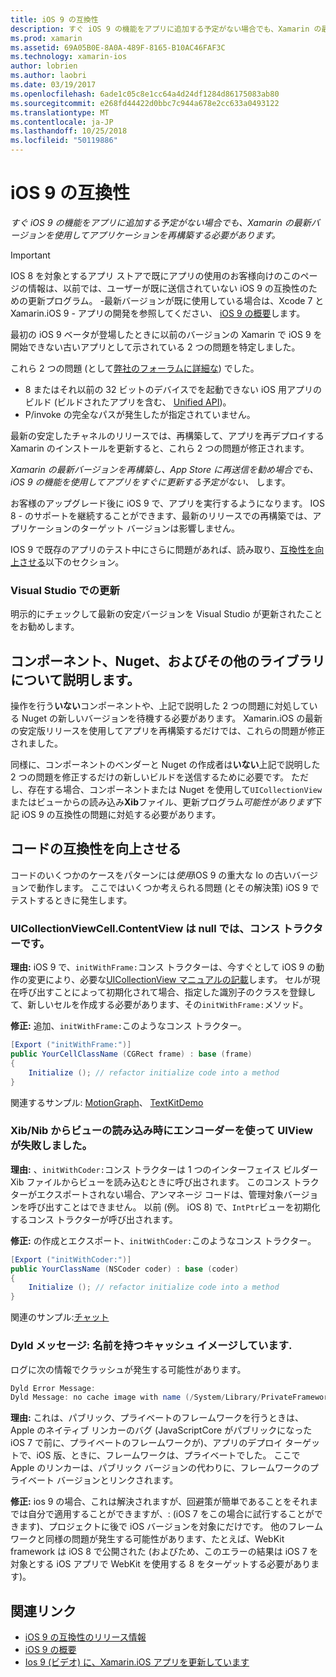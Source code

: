 ```yaml
---
title: iOS 9 の互換性
description: すぐ iOS 9 の機能をアプリに追加する予定がない場合でも、Xamarin の最新バージョンを使用してアプリケーションを再構築する必要があります。
ms.prod: xamarin
ms.assetid: 69A05B0E-8A0A-489F-8165-B10AC46FAF3C
ms.technology: xamarin-ios
author: lobrien
ms.author: laobri
ms.date: 03/19/2017
ms.openlocfilehash: 6ade1c05c8e1cc64a4d24df1284d86175083ab80
ms.sourcegitcommit: e268fd44422d0bbc7c944a678e2cc633a0493122
ms.translationtype: MT
ms.contentlocale: ja-JP
ms.lasthandoff: 10/25/2018
ms.locfileid: "50119886"
---
```

# <a name="ios-9-compatibility"></a>iOS 9 の互換性

_すぐ iOS 9 の機能をアプリに追加する予定がない場合でも、Xamarin の最新バージョンを使用してアプリケーションを再構築する必要があります。_

> [!IMPORTANT]
> IOS 8 を対象とするアプリ ストアで既にアプリの使用のお客様向けのこのページの情報は、以前では、ユーザーが既に送信されていない iOS 9 の互換性のための更新プログラム。 -最新バージョンが既に使用している場合は、Xcode 7 と Xamarin.iOS 9 - アプリの開発を参照してください、 [iOS 9 の概要](~/ios/platform/introduction-to-ios9/index.md)します。

最初の iOS 9 ベータが登場したときに以前のバージョンの Xamarin で iOS 9 を開始できない古いアプリとして示されている 2 つの問題を特定しました。

これら 2 つの問題 (として[弊社のフォーラムに詳細な](http://forums.xamarin.com/discussion/comment/131529/#Comment_131529)) でした。

- 8 またはそれ以前の 32 ビットのデバイスでを起動できない iOS 用アプリのビルド (ビルドされたアプリを含む、 [Unified API](~/cross-platform/macios/unified/index.md))。
- P/invoke の完全なパスが発生したが指定されていません。

最新の安定したチャネルのリリースでは、再構築して、アプリを再デプロイする Xamarin のインストールを更新すると、これら 2 つの問題が修正されます。

_Xamarin の最新バージョンを再構築し、App Store に再送信を勧め場合でも、iOS 9 の機能を使用してアプリをすぐに更新する予定がない、_ します。



お客様のアップグレード後に iOS 9 で、アプリを実行するようになります。
IOS 8 - のサポートを継続することができます、最新のリリースでの再構築では、アプリケーションのターゲット バージョンは影響しません。

IOS 9 で既存のアプリのテスト中にさらに問題があれば、読み取り、[互換性を向上させる](#compat)以下のセクション。


### <a name="updating-with-visual-studio"></a>Visual Studio での更新

明示的にチェックして最新の安定バージョンを Visual Studio が更新されたことをお勧めします。

## <a name="what-about-components-nugets-and-other-libraries"></a>コンポーネント、Nuget、およびその他のライブラリについて説明します。

操作を行う**いない**コンポーネントや、上記で説明した 2 つの問題に対処している Nuget の新しいバージョンを待機する必要があります。
Xamarin.iOS の最新の安定版リリースを使用してアプリを再構築するだけでは、これらの問題が修正されました。

同様に、コンポーネントのベンダーと Nuget の作成者は**いない**上記で説明した 2 つの問題を修正するだけの新しいビルドを送信するために必要です。 ただし、存在する場合、コンポーネントまたは Nuget を使用して`UICollectionView`またはビューからの読み込み**Xib**ファイル、更新プログラム*可能性があります*下記 iOS 9 の互換性の問題に対処する必要があります。


<a name="compat" />

## <a name="improving-compatibility-in-your-code"></a>コードの互換性を向上させる

コードのいくつかのケースをパターンには*使用*iOS 9 の重大な Io の古いバージョンで動作します。 ここではいくつか考えられる問題 (とその解決策) iOS 9 でテストするときに発生します。

### <a name="uicollectionviewcellcontentview-is-null-in-constructors"></a>UICollectionViewCell.ContentView は null では、コンス トラクターです。

**理由:** iOS 9 で、`initWithFrame:`コンス トラクターは、今すぐとして iOS 9 の動作の変更により、必要な[UICollectionView マニュアルの記載](https://developer.apple.com/library/ios/documentation/UIKit/Reference/UICollectionView_class/#//apple_ref/occ/instm/UICollectionView/dequeueReusableCellWithReuseIdentifier:forIndexPath)します。 セルが現在呼び出すことによって初期化されて場合、指定した識別子のクラスを登録して、新しいセルを作成する必要があります、その`initWithFrame:`メソッド。

**修正:** 追加、`initWithFrame:`このようなコンス トラクター。

```csharp
[Export ("initWithFrame:")]
public YourCellClassName (CGRect frame) : base (frame)
{
    Initialize (); // refactor initialize code into a method
}
```

関連するサンプル: [MotionGraph](https://github.com/xamarin/monotouch-samples/commit/3c1b7a4170c001e7290db9babb2b7a6dddeb8bcb)、 [TextKitDemo](https://github.com/xamarin/monotouch-samples/commit/23ea01b37326963b5ebf68bbcc1edd51c66a28d6)



### <a name="uiview-fails-to-init-with-coder-when-loading-a-view-from-a-xibnib"></a>Xib/Nib からビューの読み込み時にエンコーダーを使って UIView が失敗しました。

**理由:** 、`initWithCoder:`コンス トラクターは 1 つのインターフェイス ビルダー Xib ファイルからビューを読み込むときに呼び出されます。 このコンス トラクターがエクスポートされない場合、アンマネージ コードは、管理対象バージョンを呼び出すことはできません。 以前 (例。 iOS 8) で、`IntPtr`ビューを初期化するコンス トラクターが呼び出されます。

**修正:** の作成とエクスポート、`initWithCoder:`このようなコンス トラクター。

```csharp
[Export ("initWithCoder:")]
public YourClassName (NSCoder coder) : base (coder)
{
    Initialize (); // refactor initialize code into a method
}
```

関連のサンプル:[チャット](https://github.com/xamarin/monotouch-samples/commit/7b81138d52e5f3f1aa3769fcb08f46122e9b6a88)


### <a name="dyld-message-no-cache-image-with-name"></a>Dyld メッセージ: 名前を持つキャッシュ イメージしています.

ログに次の情報でクラッシュが発生する可能性があります。

```csharp
Dyld Error Message:
Dyld Message: no cache image with name (/System/Library/PrivateFrameworks/JavaScriptCore.framework/JavaScriptCore)
```

**理由:** これは、パブリック、プライベートのフレームワークを行うときは、Apple のネイティブ リンカーのバグ (JavaScriptCore がパブリックになった iOS 7 で前に、プライベートのフレームワークが)、アプリのデプロイ ターゲットで、iOS 版、ときに、フレームワークは、プライベートでした。 ここで Apple のリンカーは、パブリック バージョンの代わりに、フレームワークのプライベート バージョンとリンクされます。

**修正:** ios 9 の場合、これは解決されますが、回避策が簡単であることをそれまでは自分で適用することができますが、: (iOS 7 をこの場合に試行することができます)、プロジェクトに後で iOS バージョンを対象にだけです。 他のフレームワークと同様の問題が発生する可能性があります、たとえば、WebKit framework は iOS 8 で公開された (およびため、このエラーの結果は iOS 7 を対象とする iOS アプリで WebKit を使用する 8 をターゲットする必要があります)。



## <a name="related-links"></a>関連リンク

- [iOS 9 の互換性のリリース情報](https://releases.xamarin.com/ios-hotfix-for-ios-9-preview-xcode-6/)
- [iOS 9 の概要](~/ios/platform/introduction-to-ios9/index.md)
- [Ios 9 (ビデオ) に、Xamarin.iOS アプリを更新しています](https://university.xamarin.com/lightninglectures/Updating-your-XamariniOS-apps-to-iOS9)
